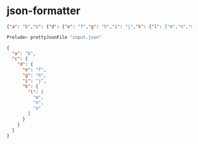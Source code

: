 # json-formatter

```json
{"a": "b","c": {"d": {"e": "f","g": "h","i": "j","k": {"l": ["m","n","o"]}}}}
```

```sh
Prelude> prettyJsonFile "input.json"
```

```json
{
  "a": "b",
  "c": {
    "d": {
      "e": "f",
      "g": "h",
      "i": "j",
      "k": {
        "l": [
          "m",
          "n",
          "o"
        ]
      }
    }
  }
}
```